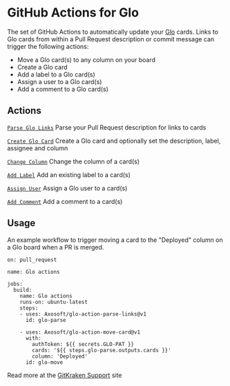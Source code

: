 # GitHub Actions for Glo

The set of GitHub Actions to automatically update your [Glo](https://www.gitkraken.com/glo) cards. Links to Glo cards from within a Pull Request description or commit message can trigger the following actions:

- Move a Glo card(s) to any column on your board
- Create a Glo card
- Add a label to a Glo card(s)
- Assign a user to a Glo card(s)
- Add a comment to a Glo card(s)

## Actions

[`Parse Glo Links`](https://github.com/Axosoft/glo-action-parse-links)
Parse your Pull Request description for links to cards

[`Create Glo Card`](https://github.com/Axosoft/glo-action-create-card)
Create a Glo card and optionally set the description, label, assignee and column

[`Change Column`](https://github.com/Axosoft/glo-action-move-card)
Change the column of a card(s)

[`Add Label`](https://github.com/Axosoft/glo-action-label-card)
Add an existing label to a card(s)

[`Assign User`](https://github.com/Axosoft/glo-action-assign-card)
Assign a Glo user to a card(s)

[`Add Comment`](https://github.com/Axosoft/glo-action-comment-card)
Add a comment to a card(s)

## Usage
An example workflow to trigger moving a card to the "Deployed" column on a Glo board when a PR is merged.

```
on: pull_request

name: Glo actions

jobs:
  build:
    name: Glo actions
    runs-on: ubuntu-latest
    steps:
    - uses: Axosoft/glo-action-parse-links@v1
      id: glo-parse

    - uses: Axosoft/glo-action-move-card@v1
      with:
        authToken: ${{ secrets.GLO-PAT }}
        cards: '${{ steps.glo-parse.outputs.cards }}'
        column: 'Deployed'
      id: glo-move
```

Read more at the [GitKraken Support](https://support.gitkraken.com) site 
